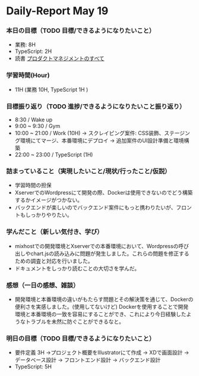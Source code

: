 # Daily-Report May 19

### 本日の目標（TODO 目標/できるようになりたいこと）
- 業務: 8H
- TypeScript: 2H
- 読書 [プロダクトマネジメントのすべて](https://amzn.asia/d/6NJXPdP)

### 学習時間(Hour)
- 11H (業務 10H, TypeScript 1H )

### 目標振り返り（TODO 進捗/できるようになりたいこと振り返り）
- 8:30 / Wake up
- 9:00 ~ 9:30 / Gym
- 10:00 ~ 21:00 / Work (10H)
-> スクレイピング案件: CSS装飾、ステージング環境にてマージ、本番環境にデプロイ
-> 追加案件のUI設計準備と環境構築
- 22:00 ~ 23:00 / TypeScript (1H)

### 詰まっていること（実現したいこと/現状/行ったこと/仮説）
- 学習時間の担保
- XserverでのWordpressにて開発の際、Dockerは使用できないのでどう構築するかイメージがつかない。
- バックエンドが楽しいのでバックエンド案件にもっと携わりたいが、フロントもしっかりやりたい。

### 学んだこと（新しい気付き、学び）
- mixhostでの開発環境とXserverでの本番環境において、Wordpressの呼び出しやchart.jsの読み込みに問題が発生しました。これらの問題を修正するための調査と対応を行いました。
- ドキュメントをしっかり読むことの大切さを学んだ。

### 感想（一日の感想、雑談）
- 開発環境と本番環境の違いがもたらす問題とその解決策を通じて、Dockerの便利さを実感しました。(使用してないけど)
Dockerを使用することで開発環境と本番環境の一致を容易にすることができ、これにより今日経験したようなトラブルを未然に防ぐことができるなと。

### 明日の目標（TODO 目標/できるようになりたいこと）
- 要件定義 3H
->プロジェクト概要をIllustratorにて作成
-> XDで画面設計
-> データベース設計
-> フロントエンド設計
-> バックエンド設計
- TypeScript: 5H